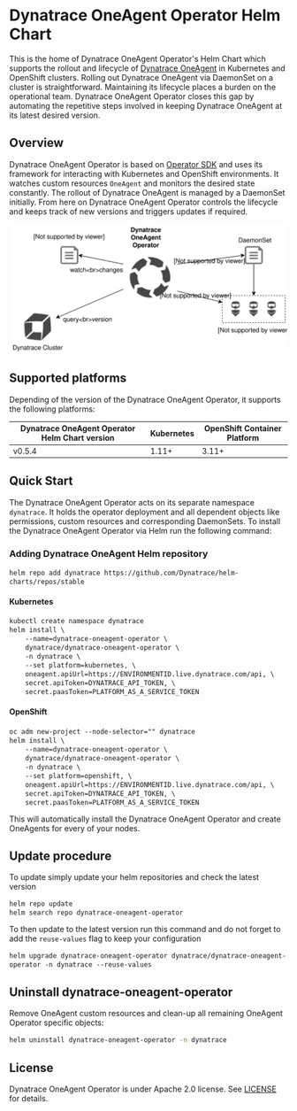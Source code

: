 # Dynatrace OneAgent Operator Helm Chart

This is the home of Dynatrace OneAgent Operator's Helm Chart which supports the rollout and lifecycle of [Dynatrace OneAgent](https://www.dynatrace.com/support/help/get-started/introduction/what-is-oneagent/) in Kubernetes and OpenShift clusters.
Rolling out Dynatrace OneAgent via DaemonSet on a cluster is straightforward.
Maintaining its lifecycle places a burden on the operational team.
Dynatrace OneAgent Operator closes this gap by automating the repetitive steps involved in keeping Dynatrace OneAgent at its latest desired version.

## Overview

Dynatrace OneAgent Operator is based on [Operator SDK](https://github.com/operator-framework/operator-sdk) and uses its framework for interacting with Kubernetes and OpenShift environments.
It watches custom resources `OneAgent` and monitors the desired state constantly.
The rollout of Dynatrace OneAgent is managed by a DaemonSet initially.
From here on Dynatrace OneAgent Operator controls the lifecycle and keeps track of new versions and triggers updates if required.

![Overview](./overview.svg)


## Supported platforms

Depending of the version of the Dynatrace OneAgent Operator, it supports the following platforms:

| Dynatrace OneAgent Operator Helm Chart version | Kubernetes | OpenShift Container Platform |
| ---------------------------------------------- | ---------- | ---------------------------- |
| v0.5.4                                         | 1.11+      | 3.11+                        |


## Quick Start

The Dynatrace OneAgent Operator acts on its separate namespace `dynatrace`.
It holds the operator deployment and all dependent objects like permissions, custom resources and
corresponding DaemonSets.
To install the Dynatrace OneAgent Operator via Helm run the following command:

### Adding Dynatrace OneAgent Helm repository
```
helm repo add dynatrace https://github.com/Dynatrace/helm-charts/repos/stable
```


#### Kubernetes
```
kubectl create namespace dynatrace
helm install \
    --name=dynatrace-oneagent-operator \
    dynatrace/dynatrace-oneagent-operator \
    -n dynatrace \
    --set platform=kubernetes, \
    oneagent.apiUrl=https://ENVIRONMENTID.live.dynatrace.com/api, \
    secret.apiToken=DYNATRACE_API_TOKEN, \
    secret.paasToken=PLATFORM_AS_A_SERVICE_TOKEN
```

#### OpenShift
```
oc adm new-project --node-selector="" dynatrace
helm install \
    --name=dynatrace-oneagent-operator \
    dynatrace/dynatrace-oneagent-operator \
    -n dynatrace \
    --set platform=openshift, \
    oneagent.apiUrl=https://ENVIRONMENTID.live.dynatrace.com/api, \
    secret.apiToken=DYNATRACE_API_TOKEN, \
    secret.paasToken=PLATFORM_AS_A_SERVICE_TOKEN
```

This will automatically install the Dynatrace OneAgent Operator and create OneAgents for every of your nodes.

## Update procedure

To update simply update your helm repositories and check the latest version

```
helm repo update
helm search repo dynatrace-oneagent-operator
```

To then update to the latest version run this command and do not forget to add the `reuse-values` flag to keep your configuration

```
helm upgrade dynatrace-oneagent-operator dynatrace/dynatrace-oneagent-operator -n dynatrace --reuse-values
```

## Uninstall dynatrace-oneagent-operator
Remove OneAgent custom resources and clean-up all remaining OneAgent Operator specific objects:


```sh
helm uninstall dynatrace-oneagent-operator -n dynatrace
```

## License

Dynatrace OneAgent Operator is under Apache 2.0 license. See [LICENSE](../LICENSE) for details.